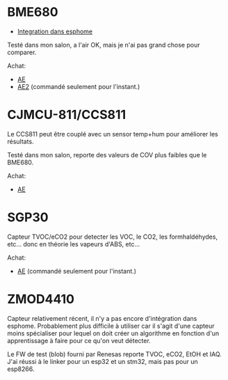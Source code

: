 # BME680
- [Integration dans esphome](https://github.com/trvrnrth/esphome-bsec-bme680)

Testé dans mon salon, a l'air OK, mais je n'ai pas grand chose pour comparer.

Achat:
- [AE](https://fr.aliexpress.com/item/4000049700826.html)
- [AE2](https://fr.aliexpress.com/item/4001113450307.html) (commandé seulement pour l'instant.)

# CJMCU-811/CCS811

Le CCS811 peut être couplé avec un sensor temp+hum pour améliorer les résultats.

Testé dans mon salon, reporte des valeurs de COV plus faibles que le BME680.

Achat:
- [AE](https://fr.aliexpress.com/item/4001041877560.html)

# SGP30

Capteur TVOC/eCO2 pour detecter les VOC, le CO2, les formhaldéhydes, etc... donc en théorie les vapeurs d'ABS, etc... 

Achat:
- [AE](https://fr.aliexpress.com/item/4000004614708.html) (commandé seulement pour l'instant.)

# ZMOD4410

Capteur relativement récent, il n'y a pas encore d'intégration dans esphome. Probablement plus difficile à utiliser car il s'agit d'une capteur moins spécialiser pour lequel on doit créer un algorithme en fonction d'un apprentissage à faire pour ce qu'on veut détecter.

Le FW de test (blob) fourni par Renesas reporte TVOC, eCO2, EtOH et IAQ. J'ai réussi à le linker pour un esp32 et un stm32, mais pas pour un esp8266.
